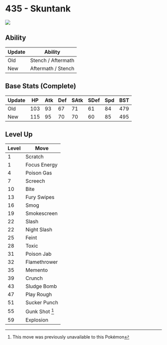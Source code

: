 # 435 - Skuntank
![][435]

## Ability

Update | Ability
---    | ---
Old    | Stench / Aftermath
New    | Aftermath / Stench

## Base Stats (Complete)

Update | HP | Atk | Def | SAtk | SDef | Spd | BST
---    | ---| --- | --- | ---  | ---  | --- | ---
Old    | 103 |  93 |  67 |  71  |  61  |  84  |  479
New    | 115 |  95 |  70 |  70  |  60  |  85  |  495

## Level Up

Level | Move
---   | ---
  1   | Scratch
  1   | Focus Energy
  4   | Poison Gas
  7   | Screech
 10   | Bite
 13   | Fury Swipes
 16   | Smog
 19   | Smokescreen
 22   | Slash
 22   | Night Slash
 25   | Feint
 28   | Toxic
 31   | Poison Jab
 32   | Flamethrower
 35   | Memento
 39   | Crunch
 43   | Sludge Bomb
 47   | Play Rough
 51   | Sucker Punch
 55   | Gunk Shot [^1]
 59   | Explosion




[^1]: This move was previously unavailable to this Pokémon

[435]: ../img/pokemon/435.png
